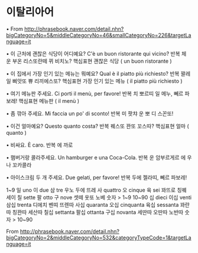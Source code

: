 ﻿# 이탈리아어

• From <http://phrasebook.naver.com/detail.nhn?bigCategoryNo=5&middleCategoryNo=46&smallCategoryNo=226&targetLanguage=it> 

• 이 근처에 괜찮은 식당이 어디예요? C'è un buon ristorante qui vicino? 반복 체 운 부온 리스또란떼 뀌 비치노?핵심표현괜찮은 식당 ( un buon ristorante )

• 이 집에서 가장 인기 있는 메뉴는 뭐예요? Qual è il piatto più richiesto? 반복 꽐레 일 삐앗또 쀼 리끼에스또?핵심표현가장 인기 있는 메뉴 ( il piatto più richiesto )

• 여기 메뉴판 주세요. Ci porti il menù, per favore! 반복 치 뽀르띠 일 메누, 뻬르 파보레!핵심표현메뉴판 ( il menù )

• 좀 깎아 주세요. Mi faccia un po' di sconto! 반복 미 팟챠 운 뽀 디 스꼰또!

• 이건 얼마예요? Questo quanto costa? 반복 꿰스또 꽌또 꼬스따?핵심표현얼마 ( quanto )

• 비싸요. È caro. 반복 에 까로

• 햄버거랑 콜라주세요. Un hamburger e una Coca-Cola. 반복 운 암부르게르 에 우나 꼬카콜라

• 아이스크림 두 개 주세요. Due gelati, per favore! 반복 두에 젤라띠, 뻬르 파보레!

1~9
일	uno 	이	due 	삼	tre 
	우노 		두에 		뜨레 
사	quattro 	오	cinque 	육	sei 
	꽈뜨로 		칭꿰 		세이 
칠	sette 	팔	otto 	구	nove 
	셋떼 		옷또 		노베 
숫자 > 1~9
10~90
십	dieci 	이십	venti 	삼십	trenta 
	디에치 		벤띠 		뜨렌따 
사십	quaranta 	오십	cinquanta 	육십	sessanta 
	꽈란따 		칭꽌따 		세산따 
칠십	settanta 	팔십	ottanta 	구십	novanta 
	세딴따 		오딴따 		노반따 
숫자 > 10~90

From <http://phrasebook.naver.com/detail.nhn?bigCategoryNo=2&middleCategoryNo=532&categoryTypeCode=1&targetLanguage=it> 


